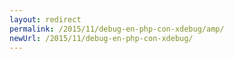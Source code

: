 ```yaml
---
layout: redirect
permalink: /2015/11/debug-en-php-con-xdebug/amp/
newUrl: /2015/11/debug-en-php-con-xdebug/
---
```

